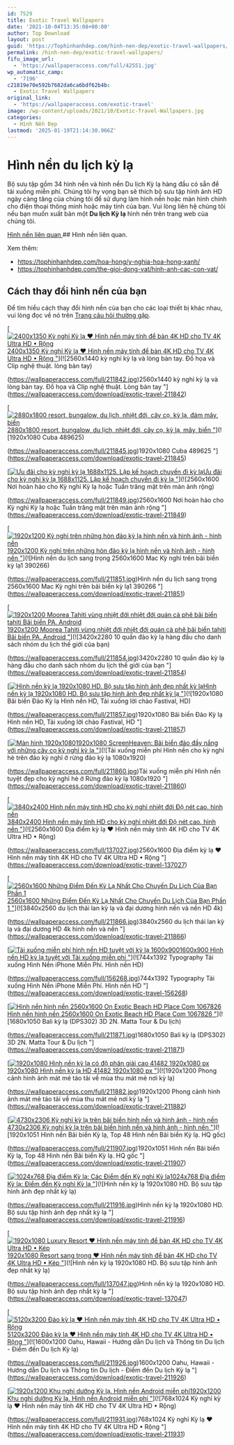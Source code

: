 ```yaml
---
id: 7529
title: Exotic Travel Wallpapers
date: '2021-10-04T13:35:08+00:00'
author: Top Download
layout: post
guid: 'https://Tophinhanhdep.com/hinh-nen-dep/exotic-travel-wallpapers/'
permalink: /hinh-nen-dep/exotic-travel-wallpapers/
fifu_image_url:
  - 'https://wallpaperaccess.com/full/42551.jpg'
wp_automatic_camp:
  - '7196'
c21819e70e592b7682da6ca6bdf62b4b:
  - Exotic Travel Wallpapers
original_link:
  - 'https://wallpaperaccess.com/exotic-travel'
image: /wp-content/uploads/2021/10/Exotic-Travel-Wallpapers.jpg
categories:
  - Hình Nền Đẹp
lastmod: '2025-01-19T21:14:30.966Z'
---
```

# Hình nền du lịch kỳ lạ

Bộ sưu tập gồm 34 hình nền và hình nền Du lịch Kỳ lạ hàng đầu có sẵn để tải xuống miễn phí. Chúng tôi hy vọng bạn sẽ thích bộ sưu tập hình ảnh HD ngày càng tăng của chúng tôi để sử dụng làm hình nền hoặc màn hình chính cho điện thoại thông minh hoặc máy tính của bạn. Vui lòng liên hệ chúng tôi nếu bạn muốn xuất bản một **Du lịch Kỳ lạ** hình nền trên trang web của chúng tôi.

[Hình nền liên quan ](#related) ## Hình nền liên quan.

   
 Xem thêm:

   
- <https://tophinhanhdep.com/hoa-hong/y-nghia-hoa-hong-xanh/>
- <https://tophinhanhdep.com/the-gioi-dong-vat/hinh-anh-cac-con-vat/>

## Cách thay đổi hình nền của bạn

Để tìm hiểu cách thay đổi hình nền của bạn cho các loại thiết bị khác nhau, vui lòng đọc về nó trên [Trang câu hỏi thường gặp](https://tophinhanhdep.com/faq/).

  
[[![2400x1350 Kỳ nghỉ Kỳ lạ ❤ Hình nền máy tính để bàn 4K HD cho TV 4K Ultra HD • Rộng](https://wallpaperaccess.com/full/42551.jpg)2400x1350 Kỳ nghỉ Kỳ lạ ❤ Hình nền máy tính để bàn 4K HD cho TV 4K Ultra HD • Rộng "](https://wallpaperaccess.com/download/exotic-travel-42551)](![2560x1440 kỳ nghỉ kỳ lạ và lòng bàn tay.  Đồ họa và Clip nghệ thuật.  lòng bàn tay)

(https://wallpaperaccess.com/full/211842.jpg)2560x1440 kỳ nghỉ kỳ lạ và lòng bàn tay. Đồ họa và Clip nghệ thuật. Lòng bàn tay "](https://wallpaperaccess.com/download/exotic-travel-211842)

[[![2880x1800 resort, bungalow, du lịch, nhiệt đới, cây cọ, kỳ lạ, đám mây, biển](https://wallpaperaccess.com/full/156232.jpg)2880x1800 resort, bungalow, du lịch, nhiệt đới, cây cọ, kỳ lạ, mây, biển "](https://wallpaperaccess.com/download/exotic-travel-156232)](![1920x1080 Cuba 489625)

(https://wallpaperaccess.com/full/211845.jpg)1920x1080 Cuba 489625 "](https://wallpaperaccess.com/download/exotic-travel-211845)

[[![Ưu đãi cho kỳ nghỉ kỳ lạ 1688x1125.  Lập kế hoạch chuyến đi kỳ lạ](https://wallpaperaccess.com/full/211846.jpg)Ưu đãi cho kỳ nghỉ kỳ lạ 1688x1125. Lập kế hoạch chuyến đi kỳ lạ "](https://wallpaperaccess.com/download/exotic-travel-211846)](![2560x1600 Nơi hoàn hảo cho Kỳ nghỉ Kỳ lạ hoặc Tuần trăng mật trên màn ảnh rộng)

(https://wallpaperaccess.com/full/211849.jpg)2560x1600 Nơi hoàn hảo cho Kỳ nghỉ Kỳ lạ hoặc Tuần trăng mật trên màn ảnh rộng "](https://wallpaperaccess.com/download/exotic-travel-211849)

[[![1920x1200 Kỳ nghỉ trên những hòn đảo kỳ lạ hình nền và hình ảnh - hình nền](https://wallpaperaccess.com/full/211850.jpg)1920x1200 Kỳ nghỉ trên những hòn đảo kỳ lạ hình nền và hình ảnh - hình nền "](https://wallpaperaccess.com/download/exotic-travel-211850)](![Hình nền du lịch sang trọng 2560x1600 Mac Kỳ nghỉ trên bãi biển kỳ lạ1 390266)

(https://wallpaperaccess.com/full/211851.jpg)Hình nền du lịch sang trọng 2560x1600 Mac Kỳ nghỉ trên bãi biển kỳ lạ1 390266 "](https://wallpaperaccess.com/download/exotic-travel-211851)

[[![1920x1200 Moorea Tahiti vùng nhiệt đới nhiệt đới quán cà phê bãi biển tahiti Bãi biển PA.  Android](https://wallpaperaccess.com/full/211852.jpg)1920x1200 Moorea Tahiti vùng nhiệt đới nhiệt đới quán cà phê bãi biển tahiti Bãi biển PA. Android "](https://wallpaperaccess.com/download/exotic-travel-211852)](![3420x2280 10 quần đảo kỳ lạ hàng đầu cho danh sách nhóm du lịch thế giới của bạn)

(https://wallpaperaccess.com/full/211854.jpg)3420x2280 10 quần đảo kỳ lạ hàng đầu cho danh sách nhóm du lịch thế giới của bạn "](https://wallpaperaccess.com/download/exotic-travel-211854)

[[![Hình nền kỳ lạ 1920x1080 HD.  Bộ sưu tập hình ảnh đẹp nhất kỳ lạ](https://wallpaperaccess.com/full/137041.jpg)Hình nền kỳ lạ 1920x1080 HD. Bộ sưu tập hình ảnh đẹp nhất kỳ lạ "](https://wallpaperaccess.com/download/exotic-travel-137041)](![1920x1080 Bãi biển Đảo Kỳ lạ Hình nền HD, Tải xuống lời chào Fastival, HD)

(https://wallpaperaccess.com/full/211857.jpg)1920x1080 Bãi biển Đảo Kỳ lạ Hình nền HD, Tải xuống lời chào Fastival, HD "](https://wallpaperaccess.com/download/exotic-travel-211857)

[[![Màn hình 1920x1080](https://wallpaperaccess.com/full/211859.jpg)1920x1080 ScreenHeaven: Bãi biển đảo đầy nắng với những cây cọ kỳ nghỉ kỳ lạ "](https://wallpaperaccess.com/download/exotic-travel-211859)](![Tải xuống miễn phí Hình nền cho kỳ nghỉ hè trên đảo kỳ nghỉ ở rừng đảo kỳ lạ 1080x1920)

(https://wallpaperaccess.com/full/211860.jpg)Tải xuống miễn phí Hình nền tuyệt đẹp cho kỳ nghỉ hè ở Rừng đảo kỳ lạ 1080x1920 "](https://wallpaperaccess.com/download/exotic-travel-211860)

[[![3840x2400 Hình nền máy tính HD cho kỳ nghỉ nhiệt đới Độ nét cao.  hình nền](https://wallpaperaccess.com/full/102234.jpg)3840x2400 Hình nền máy tính HD cho kỳ nghỉ nhiệt đới Độ nét cao. hình nền "](https://wallpaperaccess.com/download/exotic-travel-102234)](![2560x1600 Địa điểm kỳ lạ ❤ Hình nền máy tính 4K HD cho TV 4K Ultra HD • Rộng)

(https://wallpaperaccess.com/full/137027.jpg)2560x1600 Địa điểm kỳ lạ ❤ Hình nền máy tính 4K HD cho TV 4K Ultra HD • Rộng "](https://wallpaperaccess.com/download/exotic-travel-137027)

[[![2560x1600 Những Điểm Đến Kỳ Lạ Nhất Cho Chuyến Du Lịch Của Bạn Phần 1](https://wallpaperaccess.com/full/211864.jpg)2560x1600 Những Điểm Đến Kỳ Lạ Nhất Cho Chuyến Du Lịch Của Bạn Phần 1 "](https://wallpaperaccess.com/download/exotic-travel-211864)](![3840x2560 du lịch thái lan kỳ lạ và đại dương hình nền và nền HD 4k)

(https://wallpaperaccess.com/full/211866.jpg)3840x2560 du lịch thái lan kỳ lạ và đại dương HD 4k hình nền và nền "](https://wallpaperaccess.com/download/exotic-travel-211866)

[[![Tải xuống miễn phí hình nền HD tuyệt vời kỳ lạ 1600x900](https://wallpaperaccess.com/full/211868.jpg)1600x900 Hình nền HD kỳ lạ tuyệt vời Tải xuống miễn phí "](https://wallpaperaccess.com/download/exotic-travel-211868)](![744x1392 Typography Tải xuống Hình Nền iPhone Miễn Phí.  Hình nền HD)

(https://wallpaperaccess.com/full/156268.jpg)744x1392 Typography Tải xuống Hình Nền iPhone Miễn Phí. Hình nền HD "](https://wallpaperaccess.com/download/exotic-travel-156268)

[[![Hình nền hình nền 2560x1600 On Exotic Beach HD Place Com 1067826](https://wallpaperaccess.com/full/211870.jpg)Hình nền hình nền 2560x1600 On Exotic Beach HD Place Com 1067826 "](https://wallpaperaccess.com/download/exotic-travel-211870)](![1680x1050 Bali kỳ lạ (DPS302) 3D 2N.  Matta Tour & Du lịch)

(https://wallpaperaccess.com/full/211871.jpg)1680x1050 Bali kỳ lạ (DPS302) 3D 2N. Matta Tour &amp; Du lịch "](https://wallpaperaccess.com/download/exotic-travel-211871)

[[![1920x1080 Hình nền kỳ lạ có độ phân giải cao 41482 1920x1080 px](https://wallpaperaccess.com/full/211880.jpg)1920x1080 Hình nền kỳ lạ HD 41482 1920x1080 px "](https://wallpaperaccess.com/download/exotic-travel-211880)](![1920x1200 Phong cảnh hình ảnh mát mẻ táo tải về mùa thu mát mẻ nơi kỳ lạ)

(https://wallpaperaccess.com/full/211882.jpg)1920x1200 Phong cảnh hình ảnh mát mẻ táo tải về mùa thu mát mẻ nơi kỳ lạ "](https://wallpaperaccess.com/download/exotic-travel-211882)

[[![4730x2306 Kỳ nghỉ kỳ lạ trên bãi biển hình nền và hình ảnh - hình nền](https://wallpaperaccess.com/full/211885.jpg)4730x2306 Kỳ nghỉ kỳ lạ trên bãi biển hình nền và hình ảnh - hình nền "](https://wallpaperaccess.com/download/exotic-travel-211885)](![1920x1051 Hình nền Bãi biển Kỳ lạ, Top 48 Hình nền Bãi biển Kỳ lạ.  HQ gốc)

(https://wallpaperaccess.com/full/211907.jpg)1920x1051 Hình nền Bãi biển Kỳ lạ, Top 48 Hình nền Bãi biển Kỳ lạ. HQ gốc "](https://wallpaperaccess.com/download/exotic-travel-211907)

[[![1024x768 Địa điểm Kỳ lạ: Các Điểm đến Kỳ nghỉ Kỳ lạ](https://wallpaperaccess.com/full/211914.jpg)1024x768 Địa điểm Kỳ lạ: Điểm đến Kỳ nghỉ Kỳ lạ "](https://wallpaperaccess.com/download/exotic-travel-211914)](![Hình nền kỳ lạ 1920x1080 HD.  Bộ sưu tập hình ảnh đẹp nhất kỳ lạ)

(https://wallpaperaccess.com/full/211916.jpg)Hình nền kỳ lạ 1920x1080 HD. Bộ sưu tập hình ảnh đẹp nhất kỳ lạ "](https://wallpaperaccess.com/download/exotic-travel-211916)

[[![1920x1080 Luxury Resort ❤ Hình nền máy tính để bàn 4K HD cho TV 4K Ultra HD • Kép](https://wallpaperaccess.com/full/211921.jpg)1920x1080 Resort sang trọng ❤ Hình nền máy tính để bàn 4K HD cho TV 4K Ultra HD • Kép "](https://wallpaperaccess.com/download/exotic-travel-211921)](![Hình nền kỳ lạ 1920x1080 HD.  Bộ sưu tập hình ảnh đẹp nhất kỳ lạ)

(https://wallpaperaccess.com/full/137047.jpg)Hình nền kỳ lạ 1920x1080 HD. Bộ sưu tập hình ảnh đẹp nhất kỳ lạ "](https://wallpaperaccess.com/download/exotic-travel-137047)

[[![5120x3200 Đảo kỳ lạ ❤ Hình nền máy tính 4K HD cho TV 4K Ultra HD • Rộng](https://wallpaperaccess.com/full/81542.jpg)5120x3200 Đảo kỳ lạ ❤ Hình nền máy tính 4K HD cho TV 4K Ultra HD • Rộng "](https://wallpaperaccess.com/download/exotic-travel-81542)](![1600x1200 Oahu, Hawaii - Hướng dẫn Du lịch và Thông tin Du lịch - Điểm đến Du lịch Kỳ lạ)

(https://wallpaperaccess.com/full/211926.jpg)1600x1200 Oahu, Hawaii - Hướng dẫn Du lịch và Thông tin Du lịch - Điểm đến Du lịch Kỳ lạ "](https://wallpaperaccess.com/download/exotic-travel-211926)

[[![1920x1200 Khu nghỉ dưỡng Kỳ lạ.  Hình nền Android miễn phí](https://wallpaperaccess.com/full/211928.jpg)1920x1200 Khu nghỉ dưỡng Kỳ lạ. Hình nền Android miễn phí "](https://wallpaperaccess.com/download/exotic-travel-211928)](![768x1024 Kỳ nghỉ kỳ lạ ❤ Hình nền máy tính 4K HD cho TV 4K Ultra HD • Rộng)

(https://wallpaperaccess.com/full/211931.jpg)768x1024 Kỳ nghỉ Kỳ lạ ❤ Hình nền máy tính 4K HD cho TV 4K Ultra HD • Rộng "](https://wallpaperaccess.com/download/exotic-travel-211931)
